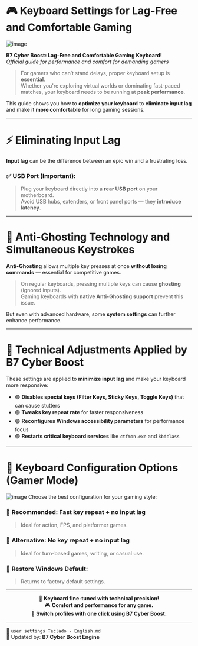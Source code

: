 
# 🎮 **Keyboard Settings for Lag-Free and Comfortable Gaming**

![image](https://github.com/user-attachments/assets/1cbdc930-9cfb-4d2b-8fda-4a7540ec623c)

**B7 Cyber Boost: Lag-Free and Comfortable Gaming Keyboard!**  
*Official guide for performance and comfort for demanding gamers*

> For gamers who can’t stand delays, proper keyboard setup is **essential**.  
Whether you're exploring virtual worlds or dominating fast-paced matches, your keyboard needs to be running at **peak performance**.

This guide shows you how to **optimize your keyboard** to **eliminate input lag** and make it **more comfortable** for long gaming sessions.

---

# ⚡ **Eliminating Input Lag**

**Input lag** can be the difference between an epic win and a frustrating loss.

### ✅ **USB Port (Important):**
> Plug your keyboard directly into a **rear USB port** on your motherboard.  
Avoid USB hubs, extenders, or front panel ports — they **introduce latency**.

---

# 🧠 **Anti-Ghosting Technology and Simultaneous Keystrokes**

**Anti-Ghosting** allows multiple key presses at once **without losing commands** — essential for competitive games.

> On regular keyboards, pressing multiple keys can cause **ghosting** (ignored inputs).  
Gaming keyboards with **native Anti-Ghosting support** prevent this issue.

But even with advanced hardware, some **system settings** can further enhance performance.

---

# 🔧 **Technical Adjustments Applied by B7 Cyber Boost**

These settings are applied to **minimize input lag** and make your keyboard more responsive:

- 🟢 **Disables special keys (Filter Keys, Sticky Keys, Toggle Keys)** that can cause stutters
- 🟢 **Tweaks key repeat rate** for faster responsiveness
- 🟢 **Reconfigures Windows accessibility parameters** for performance focus
- 🟢 **Restarts critical keyboard services** like `ctfmon.exe` and `kbdclass`

---

# 🎯 **Keyboard Configuration Options (Gamer Mode)**
![image](https://github.com/user-attachments/assets/87fdb13c-89e9-4496-9f4a-af90fd19a7df)
Choose the best configuration for your gaming style:

### 🥇 **Recommended:** Fast key repeat + no input lag  
> Ideal for action, FPS, and platformer games.

### 🧪 **Alternative:** No key repeat + no input lag  
> Ideal for turn-based games, writing, or casual use.

### 🔄 **Restore Windows Default:**  
> Returns to factory default settings.

---

<div align="center">

🔧 **Keyboard fine-tuned with technical precision!**  
🎮 **Comfort and performance for any game.**  
🔁 **Switch profiles with one click using B7 Cyber Boost.**

</div>

---

📘 `user settings Teclado - English.md`  
🔁 Updated by: **B7 Cyber Boost Engine**
